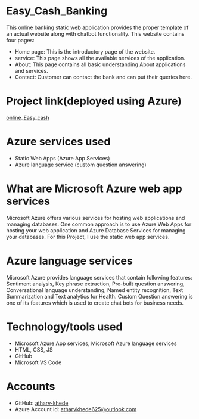 # Easy_Cash_Banking
This online banking static web application provides the proper template of an actual website along with chatbot functionality.
This website contains four pages:
* Home page: This is the introductory page of the website.
* service: This page shows all the available services of the application.
* About: This page contains all basic understanding About applications and services.
* Contact: Customer can contact the bank and can put their queries here. 

# Project link(deployed using Azure)
[online_Easy_cash](https://ambitious-hill-05e999f10.3.azurestaticapps.net)

# Azure services used
* Static Web Apps (Azure App Services)
* Azure language service (custom question answering)

# What are Microsoft Azure web app services
Microsoft Azure offers various services for hosting web applications and managing databases.
One common approach is to use Azure Web Apps for hosting your web application and Azure Database Services for managing your databases.
For this Project, I use the static web app services.

# Azure language services
Microsoft Azure provides language services that contain following features:
Sentiment analysis,
Key phrase extraction,
Pre-built question answering,
Conversational language understanding,
Named entity recognition,
Text Summarization and
Text analytics for Health.
              Custom Question answering is one of its features which is used to create chat bots for business needs.

 # Technology/tools used
* Microsoft Azure App services, Microsoft Azure language services
* HTML, CSS, JS
* GitHub
* Microsoft VS Code

# Accounts
* GitHub: [atharv-khede](https://github.com/atharv-khede)
* Azure Account Id: atharvkhede625@outlook.com
  
